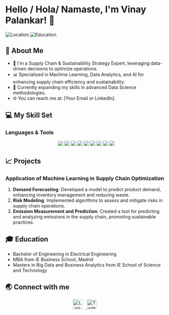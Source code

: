 # Hello / Hola/ Namaste, I'm Vinay Palankar! 👋

![Location](https://img.shields.io/badge/Location-Madrid%2FDubai%2FGoa-blue)
![Education](https://img.shields.io/badge/Education-B.E.%20in%20Electrical%20Engineering%20|%20MBA%20|%20Masters%20in%20Big%20Data-orange)

## 🌟 About Me
- 🚀 I'm a Supply Chain & Sustainability Strategy Expert, leveraging data-driven decisions to optimize operations.
- 📊 Specialized in Machine Learning, Data Analytics, and AI for enhancing supply chain efficiency and sustainability.
- 🌱 Currently expanding my skills in advanced Data Science methodologies.
- 🌐 You can reach me at: [Your Email or LinkedIn].

## 💻 My Skill Set
### Languages & Tools
<div align="center">
<img src="https://img.shields.io/badge/Machine%20Learning-★★★★☆-brightgreen" />
<img src="https://img.shields.io/badge/Data%20Analytics-★★★★☆-brightgreen" />
<img src="https://img.shields.io/badge/Artificial%20Intelligence-★★★★☆-brightgreen" />
<img src="https://img.shields.io/badge/Python-★★★★★-blue" />
<img src="https://img.shields.io/badge/SQL-★★★★☆-brightgreen" />
<img src="https://img.shields.io/badge/Dataiku-★★★☆☆-yellowgreen" />
<img src="https://img.shields.io/badge/Apache%20Spark-★★★☆☆-yellowgreen" />
<img src="https://img.shields.io/badge/Kafka-★★★☆☆-yellowgreen" />
<img src="https://img.shields.io/badge/R-★★★☆☆-yellowgreen" />
<!-- Add other technologies as needed -->
</div>

## 📈 Projects
### Application of Machine Learning in Supply Chain Optimization
1. **Demand Forecasting**: Developed a model to predict product demand, enhancing inventory management and reducing waste.
2. **Risk Modeling**: Implemented algorithms to assess and mitigate risks in supply chain operations.
3. **Emission Measurement and Prediction**: Created a tool for predicting and analyzing emissions in the supply chain, promoting sustainable practices.

## 🎓 Education
- Bachelor of Engineering in Electrical Engineering
- MBA from IE Business School, Madrid
- Masters in Big Data and Business Analytics from IE School of Science and Technology

## 🌏 Connect with me
<div align="center">
<a href="[Your LinkedIn Profile]">
<img src="[Link to LinkedIn Logo]" alt="LinkedIn" style="margin-right:10px" height="30"/>
</a>
<a href="[Your Twitter Profile]">
<img src="[Link to Twitter Logo]" alt="Twitter" style="margin-right:10px" height="30"/>
</a>
<!-- More Social Links -->
</div>
